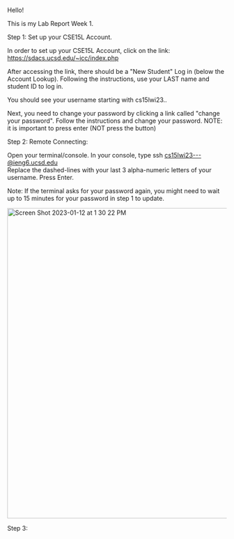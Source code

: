 Hello!

This is my Lab Report Week 1. 

Step 1: Set up your CSE15L Account.

  In order to set up your CSE15L Account, click on the link: https://sdacs.ucsd.edu/~icc/index.php 
  
  After accessing the link, there should be a "New Student" Log in (below the Account Lookup). Following the instructions, use your LAST name and student ID to log in.
  
  You should see your username starting with cs15lwi23..
  
  Next, you need to change your password by clicking a link called "change your password". Follow the instructions and change your password. 
  NOTE: it is important to press enter (NOT press the button)
  

Step 2: Remote Connecting: 

  Open your terminal/console. In your console, type ssh cs15lwi23---@ieng6.ucsd.edu  
  Replace the dashed-lines with your last 3 alpha-numeric letters of your username. Press Enter. 
  
  Note: If the terminal asks for your password again, you might need to wait up to 15 minutes for your password in step 1 to update. 
  
  <img width="712" alt="Screen Shot 2023-01-12 at 1 30 22 PM" src="https://user-images.githubusercontent.com/122569310/212185405-2746ead8-b6e8-4162-9d4f-dca2da43edac.png">


Step 3:
